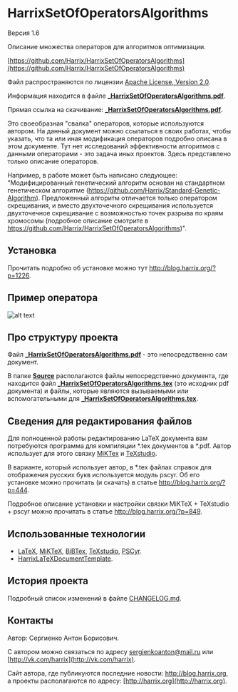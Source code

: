 HarrixSetOfOperatorsAlgorithms
==============================

Версия 1.6

Описание множества операторов для алгоритмов оптимизации.

[https://github.com/Harrix/HarrixSetOfOperatorsAlgorithms](https://github.com/Harrix/HarrixSetOfOperatorsAlgorithms)

Файл распространяются по лицензии [Apache License, Version 2.0](../master/LICENSE.txt).

Информация находится в файле [**_HarrixSetOfOperatorsAlgorithms.pdf**](../master/_HarrixSetOfOperatorsAlgorithms.pdf).

Прямая ссылка на скачивание: [**_HarrixSetOfOperatorsAlgorithms.pdf**](https://raw.github.com/Harrix/HarrixSetOfOperatorsAlgorithms/master/_HarrixSetOfOperatorsAlgorithms.pdf).

Это своеобразная "свалка" операторов, которые используются автором. На данный документ можно ссылаться в своих работах, чтобы указать, что та или иная модификация операторов подробно описана в этом документе. Тут нет исследований эффективности алгоритмов с данными операторами - это задача иных проектов. Здесь представлено только описание операторов.

Например, в работе может быть написано следующее: "Модифицированный генетический алгоритм основан на стандартном генетическом алгоритме (https://github.com/Harrix/Standard-Genetic-Algorithm). Предложенный алгоритм отличается только оператором скрещивания, и вместо двухточечного скрещивания используется двухточечное скрещивание с возможностью точек разрыва по краям хромосомы (подробное описание смотрите в https://github.com/Harrix/HarrixSetOfOperatorsAlgorithms)".

Установка
---------

Прочитать подробно об установке можно тут http://blog.harrix.org/?p=1226.

Пример оператора
----------------

![alt text](../master/images/example.png "Пример графика одного из оператора")

Про структуру проекта
---------------------

Файл [**_HarrixSetOfOperatorsAlgorithms.pdf**](../master/_HarrixSetOfOperatorsAlgorithms.pdf) - это непосредственно сам документ.

В папке [**Source**](../master/Source) располагаются файлы непосредственно документа, где находится файл [**_HarrixSetOfOperatorsAlgorithms.tex**](../master/Source/_HarrixSetOfOperatorsAlgorithms.tex) (это исходник pdf документа) и файлы, которые являются вызываемыми или вспомогательными для [**_HarrixSetOfOperatorsAlgorithms.tex**](../master/Source/_HarrixSetOfOperatorsAlgorithms.tex).

Сведения для редактирования файлов
----------------------------------

Для полноценной работы редактированию LaTeX документа вам потребуются программа для компиляции \*.tex документов в \*.pdf. Автор использует для этого связку [MiKTex](http://www.miktex.org/) и [TeXstudio](http://texstudio.sourceforge.net/). 

В варианте, который использует автор, в \*.tex файлах справок для отображения русских букв используется модуль pscyr. Об его установке можно прочитать (и скачать) в статье http://blog.harrix.org/?p=444.

Подробное описание установки и настройки связки MiKTeX + TeXstudio + pscyr можно прочитать в статье http://blog.harrix.org/?p=849.

Использованные технологии
-------------------------

- [LaTeX](http://ru.wikipedia.org/wiki/LaTeX), [MiKTeX](http://miktex.org/), [BiBTex](http://ru.wikipedia.org/wiki/BibTeX), [TeXstudio](http://texstudio.sourceforge.net/), [PSCyr](http://blog.harrix.org/?p=444).
- [HarrixLaTeXDocumentTemplate](https://github.com/Harrix/HarrixLaTeXDocumentTemplate).

История проекта
---------------

Подробный список изменений в файле [CHANGELOG.md](../master/CHANGELOG.md).

Контакты
--------

Автор: Сергиенко Антон Борисович.

С автором можно связаться по адресу [sergienkoanton@mail.ru](sergienkoanton@mail.ru) или  [http://vk.com/harrix](http://vk.com/harrix).

Сайт автора, где публикуются последние новости: http://blog.harrix.org, а проекты располагаются по адресу: [http://harrix.org](http://harrix.org).